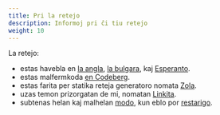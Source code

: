 ```yaml
---
title: Pri la retejo
description: Informoj pri ĉi tiu retejo
weight: 10
---
```


La retejo:
- estas havebla en [la angla](@/_index.md), [la bulgara](@/_index.bg.md), kaj [Esperanto](@/_index.eo.md).
- estas malfermkoda [en Codeberg](https://codeberg.org/salif/personal-web-page).
- estas farita per statika reteja generatoro nomata [Zola](https://www.getzola.org/).
- uzas temon prizorgatan de mi, nomatan [Linkita](https://codeberg.org/salif/linkita).
- subtenas helan kaj malhelan [modo][mode_toggle], kun eblo por [restarigo][mode_reset].

[mode_toggle]:javascript:(()=>{window.linkita.toggleDarkMode();})();
[mode_reset]:javascript:(()=>{window.linkita.resetDarkMode();})();
